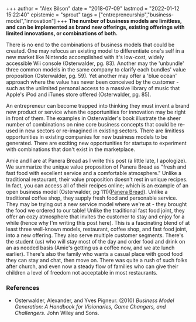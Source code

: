+++
author = "Alex Bilson"
date = "2018-07-09"
lastmod = "2022-01-12 15:22:40"
epistemic = "sprout"
tags = ["entrepreneurship","business-model","innovation"]
+++
**The number of business models are limitless, and can be implemented as brand new offerings, existing offerings with limited innovations, or combinations of both.**

There is no end to the combinations of business models that could be created.  One may refocus an existing model to differentiate one's self in a new market like Nintendo accomplished with it's low-cost, widely accessible Wii console (Osterwalder, pg. 83).  Another may the 'unbundle' three common models in the same company to clarify each bundles' value proposition (Osterwalder, pg. 59).  Yet another may offer a 'blue ocean' approach where the value has never been conceived by the customer - such as the unlimited personal access to a massive library of music that Apple's iPod and iTunes store offered (Osterwalder, pg. 85).

An entrepreneur can become trapped into thinking they must invent a brand new product or service when the opportunities for innovation may be right in front of them.  The examples in Osterwalder's book illustrate the sheer number of combinations on nine core business concepts that could be re-used in new sectors or re-imagined in existing sectors.  There are limitless opportunities in existing companies for new business models to be generated.  There are exciting new opportunities for startups to experiment with combinations that don't exist in the marketplace.

Amie and I are at Panera Bread as I write this post (a little late, I apologize).  We summarize the unique value proposition of Panera Bread as "fresh and fast food with excellent service and a comfortable atmosphere."  Unlike a traditional restaurant, their value proposition doesn't rest in unique recipes.  In fact, you can access all of their recipes online; which is an example of an open business model (Osterwalder, pg 111)([Panera Bread](https://www.panerabread.com/en-us/craftsmanship/recipes.html)).  Unlike a traditional coffee shop, they supply fresh food and personable service.  They may be trying out a new service model where we're at - they brought the food we ordered to our table!  Unlike the traditional fast food joint, they offer an cozy atmosphere that invites the customer to stay and enjoy for a while (hence why I'm writing this post here).  This is a fascinating blend of at least three well-known models, restaurant, coffee shop, and fast food joint, into a new offering.  They also serve multiple customer segments.  There's the student (us) who will stay most of the day and order food and drink on an as needed basis (Amie's getting us a coffee now, and we ate lunch earlier).  There's also the family who wants a casual place with good food they can stay and chat, then move on.  There was quite a rush of such folks after church, and even now a steady flow of families who can give their children a level of freedom not acceptable in most restaurants.

### References

- Osterwalder, Alexander, and Yves Pigneur. (2010) _Business Model Generation: A Handbook for Visionaries, Game Changers, and Challengers_. John Wiley and Sons.
